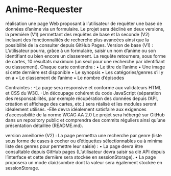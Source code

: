 # Anime-Requester
réalisation une page Web proposant à l’utilisateur de requêter une base de données d’anime 
via un formulaire. Le projet sera décliné en deux versions, la première (V1) permettant des requêtes de base 
et la seconde (V2) incluant des fonctionnalités de recherche plus avancées ainsi que la possibilité de la 
consulter depuis GitHub Pages. 
Version de base (V1) :  
L’utilisateur pourra, grâce à un formulaire, saisir un nom d’anime ou son identifiant ou bien encore un 
classement. La requête retournera, sous forme de cartes, 10 résultats maximum (un seul pour une 
recherche par identifiant ou classement). 
Chaque carte contiendra : 
    • Le titre de l’anime 
    • Une image si cette dernière est disponible 
    • Le synopsis 
    • Les catégories/genres s’il y en a 
    • Le classement de l’anime 
    • Le nombre d’épisodes

Contraintes :
    -La page sera responsive et conforme aux validateurs HTML et CSS du W3C. 
    -Un découpage cohérent du code JavaScript (séparation des responsabilités, par exemple récupération 
    des données depuis l’API, création et affichage des cartes, etc.) sera réalisé et les modules seront 
    idéalement utilisés.
    -Elle devra idéalement satisfaire aux exigences d’accessibilité de la norme WCAG AA 2.0 
    Le projet sera hébergé sur GitHub dans un repository public et comprendra des commits réguliers ainsi 
    qu’une présentation détaillée (README.md).

version ameillorée (V2) :
La page permettra une recherche par genre (liste sous forme de cases à cocher ou d’étiquettes 
sélectionnables ou à minima liste des genres pour permettre leur saisie) : 
    • La page devra être consultable depuis GitHub pages (L’utilisateur devra saisir sa clé API depuis 
    l’interface et cette dernière sera stockée en sessionStorage). 
    • La page proposera un mode clair/sombre dont la valeur sera également stockée en 
    sessionStorage.